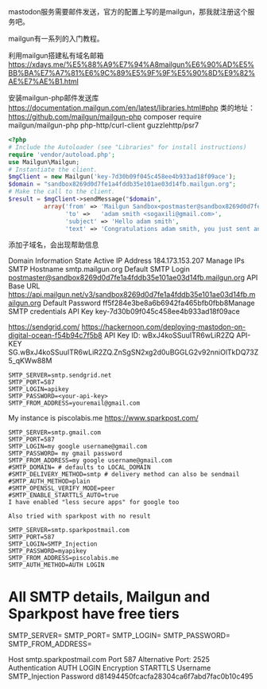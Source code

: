 mastodon服务需要邮件发送，官方的配置上写的是mailgun，那我就注册这个服务吧。

mailgun有一系列的入门教程。

利用mailgun搭建私有域名邮箱 https://xdays.me/%E5%88%A9%E7%94%A8mailgun%E6%90%AD%E5%BB%BA%E7%A7%81%E6%9C%89%E5%9F%9F%E5%90%8D%E9%82%AE%E7%AE%B1.html

安装mailgun-php邮件发送库 https://documentation.mailgun.com/en/latest/libraries.html#php
类的地址：https://github.com/mailgun/mailgun-php
composer require mailgun/mailgun-php php-http/curl-client guzzlehttp/psr7


```php
<?php
# Include the Autoloader (see "Libraries" for install instructions)
require 'vendor/autoload.php';
use Mailgun\Mailgun;
# Instantiate the client.
$mgClient = new Mailgun('key-7d30b09f045c458ee4b933ad18f09ace');
$domain = "sandbox8269d0d7fe1a4fddb35e101ae03d14fb.mailgun.org";
# Make the call to the client.
$result = $mgClient->sendMessage("$domain",
          array('from' => 'Mailgun Sandbox<postmaster@sandbox8269d0d7fe1a4fddb35e101ae03d14fb.mailgun.org>',
                'to' =>   'adam smith <sogaxili@gmail.com>',
                'subject' => 'Hello adam smith',
                'text' => 'Congratulations adam smith, you just sent an email with Mailg'));
```

添加子域名，会出现帮助信息

Domain Information
State Active
IP Address 184.173.153.207 Manage IPs
SMTP Hostname smtp.mailgun.org
Default SMTP Login postmaster@sandbox8269d0d7fe1a4fddb35e101ae03d14fb.mailgun.org
API Base URL https://api.mailgun.net/v3/sandbox8269d0d7fe1a4fddb35e101ae03d14fb.mailgun.org
Default Password ff5f284e3be8a6b6942fa465bfb0fbb8Manage SMTP credentials
API Key key-7d30b09f045c458ee4b933ad18f09ace

https://sendgrid.com/
https://hackernoon.com/deploying-mastodon-on-digital-ocean-f54b94c7f5b8
API Key ID: wBxJ4koSSuuITR6wLiR2ZQ
API-KEY  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
```
SMTP_SERVER=smtp.sendgrid.net
SMTP_PORT=587
SMTP_LOGIN=apikey
SMTP_PASSWORD=<your-api-key>
SMTP_FROM_ADDRESS=youremail@gmail.com
```

My instance is piscolabis.me
https://www.sparkpost.com/
```
SMTP_SERVER=smtp.gmail.com
SMTP_PORT=587
SMTP_LOGIN=my google username@gmail.com
SMTP_PASSWORD= my gmail password
SMTP_FROM_ADDRESS=my google username@gmail.com
#SMTP_DOMAIN= # defaults to LOCAL_DOMAIN
#SMTP_DELIVERY_METHOD=smtp # delivery method can also be sendmail
#SMTP_AUTH_METHOD=plain
#SMTP_OPENSSL_VERIFY_MODE=peer
#SMTP_ENABLE_STARTTLS_AUTO=true
I have enabled "less secure apps" for google too

Also tried with sparkpost with no result

SMTP_SERVER=smtp.sparkpostmail.com
SMTP_PORT=587
SMTP_LOGIN=SMTP_Injection
SMTP_PASSWORD=myapikey
SMTP_FROM_ADDRESS=piscolabis.me
SMTP_AUTH_METHOD=AUTH LOGIN
```


# All SMTP details, Mailgun and Sparkpost have free tiers
SMTP_SERVER=
SMTP_PORT=
SMTP_LOGIN=
SMTP_PASSWORD=
SMTP_FROM_ADDRESS=


Host	smtp.sparkpostmail.com
Port	587
Alternative Port: 2525
Authentication	AUTH LOGIN
Encryption	STARTTLS
Username	SMTP_Injection
Password d81494450fcacfa28304ca6f7abd7fac0b10c495
